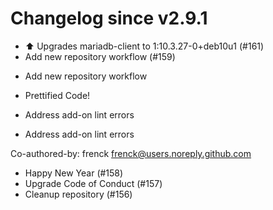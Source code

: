 # Changelog since v2.9.1
- ⬆ Upgrades mariadb-client to 1:10.3.27-0+deb10u1 (#161) 
- Add new repository workflow (#159)

* Add new repository workflow

* Prettified Code!

* Address add-on lint errors

* Address add-on lint errors

Co-authored-by: frenck <frenck@users.noreply.github.com> 
- Happy New Year (#158) 
- Upgrade Code of Conduct (#157) 
- Cleanup repository (#156) 
